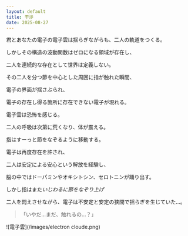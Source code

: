 ```yaml
---
layout: default
title: 干渉
date: 2025-08-27
---
```


君とあなたの電子の電子雲は揺らぎながらも、二人の軌道をつくる。

しかしその構造の波動関数はゼロになる領域が存在し、

二人を連続的な存在として世界は定義しない。

その二人を分つ節を中心とした周囲に指が触れた瞬間、

電子の界面が揺さぶられ、

電子の存在し得る箇所に存在できない電子が現れる。

電子雲は恐怖を感じる。

二人の呼吸は次第に荒くなり、体が震える。

指はすーっと節をなぞるように移動する。

電子は再度存在を許され、

二人は安定による安心という解放を経験し、

脳の中ではドーパミンやオキシトシン、セロトニンが踊り出す。

しかし指はまた<em>いじわるに節をなぞり上げ</em>

二人を悶えさせながら、電子は不安定と安定の狭間で揺らぎを生じていた…。

> 「いやだ...まだ、触れるの...？」

![電子雲](/images/electron cloude.png)


